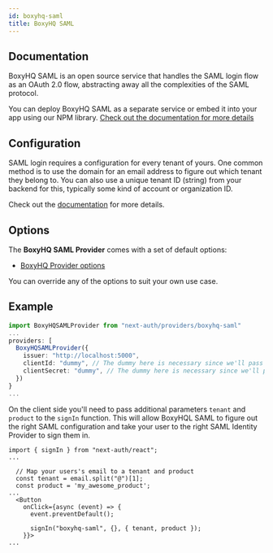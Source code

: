 ```yaml
---
id: boxyhq-saml
title: BoxyHQ SAML
---
```


## Documentation

BoxyHQ SAML is an open source service that handles the SAML login flow as an OAuth 2.0 flow, abstracting away all the complexities of the SAML protocol.

You can deploy BoxyHQ SAML as a separate service or embed it into your app using our NPM library. [Check out the documentation for more details](https://boxyhq.com/docs/jackson/deploy)

## Configuration

SAML login requires a configuration for every tenant of yours. One common method is to use the domain for an email address to figure out which tenant they belong to. You can also use a unique tenant ID (string) from your backend for this, typically some kind of account or organization ID.

Check out the [documentation](https://boxyhq.com/docs/jackson/saml-flow#2-saml-config-api) for more details.

## Options

The **BoxyHQ SAML Provider** comes with a set of default options:

- [BoxyHQ Provider options](https://github.com/nextauthjs/next-auth/tree/main/packages/next-auth/src/providers/boxyhq-saml.ts)

You can override any of the options to suit your own use case.

## Example

```ts
import BoxyHQSAMLProvider from "next-auth/providers/boxyhq-saml"
...
providers: [
  BoxyHQSAMLProvider({
    issuer: "http://localhost:5000",
    clientId: "dummy", // The dummy here is necessary since we'll pass tenant and product custom attributes in the client code
    clientSecret: "dummy", // The dummy here is necessary since we'll pass tenant and product custom attributes in the client code
  })
}
...
```

On the client side you'll need to pass additional parameters `tenant` and `product` to the `signIn` function. This will allow BoxyHQL SAML to figure out the right SAML configuration and take your user to the right SAML Identity Provider to sign them in.

```tsx
import { signIn } from "next-auth/react";
...

  // Map your users's email to a tenant and product
  const tenant = email.split("@")[1];
  const product = 'my_awesome_product';
...
  <Button
    onClick={async (event) => {
      event.preventDefault();

      signIn("boxyhq-saml", {}, { tenant, product });
    }}>
...
```
